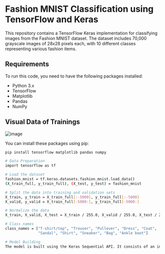# Fashion MNIST Classification using TensorFlow and Keras

This repository contains a TensorFlow Keras implementation for classifying images from the Fashion MNIST dataset. The dataset includes 70,000 grayscale images of 28x28 pixels each, with 10 different classes representing various fashion items.

## Requirements

To run this code, you need to have the following packages installed:

- Python 3.x
- TensorFlow
- Matplotlib
- Pandas
- NumPy

## Visual Data of Trainings
![image](https://github.com/byurudur/ImageClassification/assets/136338567/0cf01810-9376-4e50-b7dd-7bfb9e5159a8)


You can install these packages using pip:

```bash
pip install tensorflow matplotlib pandas numpy

# Data Preparation
import tensorflow as tf

# Load the dataset
fashion_mnist = tf.keras.datasets.fashion_mnist.load_data()
(X_train_full, y_train_full), (X_test, y_test) = fashion_mnist

# Split the data into training and validation sets
X_train, y_train = X_train_full[:-5000], y_train_full[:-5000]
X_valid, y_valid = X_train_full[-5000:], y_train_full[-5000:]

# Normalize the data
X_train, X_valid, X_test = X_train / 255.0, X_valid / 255.0, X_test / 255.0

# Class names
class_names = ["T-shirt/top", "Trouser", "Pullover", "Dress", "Coat", 
               "Sandal", "Shirt", "Sneaker", "Bag", "Ankle boot"]

# Model Building
The model is built using the Keras Sequential API. It consists of an input layer, two hidden layers with ReLU activation, and an output layer with softmax activation.



